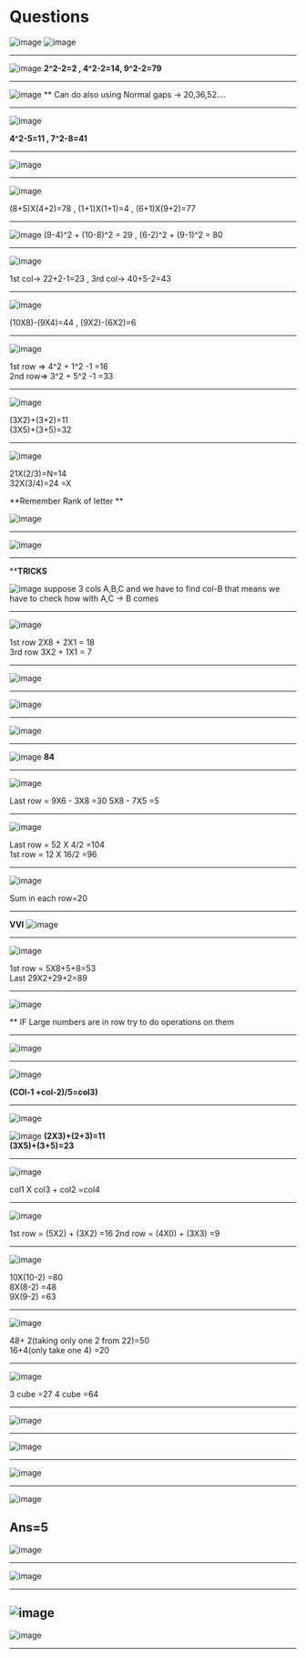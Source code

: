 # Questions

![image](https://user-images.githubusercontent.com/77873383/182404580-19a8a10c-0002-4679-8aa1-122320f0bd39.png)
![image](https://user-images.githubusercontent.com/77873383/182404669-e3390515-3127-4cc4-aafa-cfabaa5f8cab.png)


---

![image](https://user-images.githubusercontent.com/77873383/182405526-d4620da5-7572-451b-b59e-a5a7054cab24.png)
**2^2-2=2 , 4^2-2=14,  9^2-2=79**

---

![image](https://user-images.githubusercontent.com/77873383/182406502-a82a50e9-365b-4a31-a0b7-cbe503930658.png)
** Can do also using Normal gaps -> 20,36,52....

---

![image](https://user-images.githubusercontent.com/77873383/182407472-dbd36aad-352f-4903-8e05-8ec3d48f2ea8.png)

**4^2-5=11 , 7^2-8=41**

---

![image](https://user-images.githubusercontent.com/77873383/182408688-1acac065-9641-4215-b4e1-b0e51c9c7911.png)

---
![image](https://user-images.githubusercontent.com/77873383/182409313-7085a6cb-9d03-467b-b2c5-acd5f65c3482.png)

(8+5)X(4+2)=78  ,  (1+1)X(1+1)=4 , (6+1)X(9+2)=77

---
![image](https://user-images.githubusercontent.com/77873383/182410599-e0653024-7a5d-4296-8d33-71a1bccd7c03.png)
(9-4)^2 + (10-8)^2 = 29 ,     (6-2)^2 + (9-1)^2 = 80 

---
![image](https://user-images.githubusercontent.com/77873383/182411166-24e9f942-48b1-4667-b148-63ca60eba062.png)

1st col->  22+2-1=23 , 3rd col-> 40+5-2=43

---
![image](https://user-images.githubusercontent.com/77873383/182411667-5d291a41-71df-493b-b234-ca7ffc46d620.png)

(10X8)-(9X4)=44 ,   (9X2)-(6X2)=6

---
![image](https://user-images.githubusercontent.com/77873383/182412619-20b8a830-29c0-43e4-811d-c957546d930c.png)

1st row => 4^2 + 1^2 -1 =16 <br>
2nd row=> 3^2 + 5^2 -1 =33

---
![image](https://user-images.githubusercontent.com/77873383/182419726-957d6a27-f94e-45df-9fd1-fb967630e612.png)

(3X2)+(3+2)=11<br>
(3X5)+(3+5)=32

---
![image](https://user-images.githubusercontent.com/77873383/182420236-1d2dd2c7-652c-4a55-a8bc-7993a9ffff1c.png)

21X(2/3)=N=14<br>
32X(3/4)=24 =X <br>

**Remember Rank of letter **

![image](https://user-images.githubusercontent.com/77873383/182420597-7ca3bb4f-3591-49af-9a02-36a60ce8fc41.png)

---
![image](https://user-images.githubusercontent.com/77873383/182423008-c751d761-47bf-465d-9691-b18dc4dcf30b.png)

---
****TRICKS**

![image](https://user-images.githubusercontent.com/77873383/182423526-518e8cc2-7424-4e3b-8428-800b8ef40e8b.png)
suppose 3 cols A,B,C and we have to find col-B that means we have to check how with A,C -> B comes

---
![image](https://user-images.githubusercontent.com/77873383/182423814-9c67491b-7e9b-4e03-8d48-550d72d60daf.png)

1st row 2X8 + 2X1 = 18<br>
3rd row 3X2 + 1X1 = 7

---
![image](https://user-images.githubusercontent.com/77873383/182425314-f177c721-cbf9-4a7d-ac51-4ccfb2841ac9.png)

---

![image](https://user-images.githubusercontent.com/77873383/182425691-e3478518-0cd6-49d3-9fed-e8f2960416f0.png)

---

![image](https://user-images.githubusercontent.com/77873383/182426387-fa436a73-7adb-4031-9dab-e72cbd9c2e3a.png)

---

![image](https://user-images.githubusercontent.com/77873383/182614101-6c292e14-ddb2-4d59-99b8-f6321705ec39.png)
**84**

---
![image](https://user-images.githubusercontent.com/77873383/182614937-8354173b-b987-429f-8130-944cd3143898.png)

Last row = 9X6 - 3X8 =30
5X8 - 7X5 =5

---

![image](https://user-images.githubusercontent.com/77873383/182615168-1fb31513-604b-465f-87b1-e12f42e9a1a0.png)

Last row = 52 X 4/2 =104<br>
1st row = 12 X 16/2 =96

---
![image](https://user-images.githubusercontent.com/77873383/182616010-c5a43b61-a043-45e6-90dc-ab9df33530e5.png)

Sum in each row=20

---
**VVI**
![image](https://user-images.githubusercontent.com/77873383/182616629-4d8778e3-8aa9-464d-9700-c4af259d4af8.png)

---

![image](https://user-images.githubusercontent.com/77873383/182617211-9c74c7b8-efd4-43e5-8b5b-4ca1ac2bb6e2.png)

1st row = 5X8+5+8=53<br>
Last 29X2+29+2=89

---
![image](https://user-images.githubusercontent.com/77873383/182618033-03ea803d-697c-4abc-b646-a8fb6a1b25ee.png)

** IF Large numbers are in row try to do operations on them

---
![image](https://user-images.githubusercontent.com/77873383/182618848-8e9d0e9c-ffe3-4990-ac9b-f7a805f5deff.png)

---
![image](https://user-images.githubusercontent.com/77873383/182810505-98eef2ed-d679-4591-8efa-8e93576b7a9e.png)

**(COl-1 +col-2)/5=col3)**

---
![image](https://user-images.githubusercontent.com/77873383/182810908-61b1e632-296d-4b5e-8427-01841ebfc04c.png)

![image](https://user-images.githubusercontent.com/77873383/182811045-893d49d1-0408-4eeb-b910-b317f0d880a1.png)
**(2X3)+(2+3)=11<br>
(3X5)+(3+5)=23**

---

![image](https://user-images.githubusercontent.com/77873383/182811712-62ac8490-43e9-41a7-8c76-3a6319eef8d6.png)

col1 X col3 + col2 =col4

---
![image](https://user-images.githubusercontent.com/77873383/182812085-42320051-acae-4cb1-a327-6f76284c5f51.png)

1st row = (5X2) + (3X2) =16
2nd row = (4X0) + (3X3) =9

---

![image](https://user-images.githubusercontent.com/77873383/182812477-33551bf2-9f0b-4f37-b956-a7ea7e468355.png)

10X(10-2) =80 <br>
8X(8-2) =48 <br>
9X(9-2) =63

---
![image](https://user-images.githubusercontent.com/77873383/182812868-5852d42c-269d-4add-ad03-dba36660d06c.png)

48+ 2(taking only one 2 from 22)=50
<br>
16+4(only take one 4) =20

---

![image](https://user-images.githubusercontent.com/77873383/182821965-563093d1-39f4-4a5b-af47-02e7b00b2758.png)

3 cube =27 
4 cube =64

---
![image](https://user-images.githubusercontent.com/77873383/182822356-98628606-f649-4d70-aed9-8fa646a5a1bb.png)

---


![image](https://user-images.githubusercontent.com/77873383/182876968-ac706f53-8e00-4396-be4d-b0f454e8beb1.png)


---

![image](https://user-images.githubusercontent.com/77873383/182877389-bf8be037-58e9-4416-9d3a-4018b38d4ac6.png)


---

![image](https://user-images.githubusercontent.com/77873383/182877774-b28ff56d-802b-49ba-b990-00312ff59fc7.png)

**Ans=5**
---

![image](https://user-images.githubusercontent.com/77873383/182878304-1d630820-a776-40f3-8c06-3d3da4f8879f.png)

---

![image](https://user-images.githubusercontent.com/77873383/182878888-a919517c-eccb-45b6-98c5-419c7eaef4cb.png)


---

![image](https://user-images.githubusercontent.com/77873383/182879198-5ff274f8-956d-41da-9747-d7a90198df21.png)
---
![image](https://user-images.githubusercontent.com/77873383/182879582-d0cee962-c4ee-4a12-98b9-112365c8dde5.png)


---

